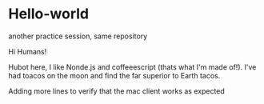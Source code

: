 # Hello-world
another practice session, same repository

Hi Humans!

Hubot here, I like Nonde.js and coffeeescript (thats what I'm made of!).
I've had toacos on the moon and find the far superior to Earth tacos.

Adding more lines to verify that the mac client works as expected
